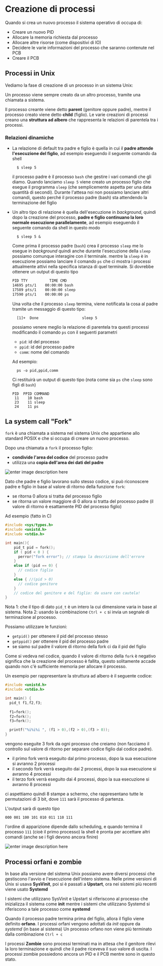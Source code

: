 ﻿# Creazione di processi

Quando si crea un nuovo processo il sistema operativo di occupa di:

- Creare un nuovo PID
- Allocare la memoria richiesta dal processo
- Allocare altre risorse (come dispositivi di IO)
- Decidere le varie informazioni del processo che saranno contenute nel PCB
- Creare il PCB

## Processi in Unix

Vediamo la fase di creazione di un processo in un sistema Unix:

Un processo viene sempre creato da un altro processo, tramite una chiamata a sistema.

Il processo creante viene detto **parent** (genitore oppure padre), mentre il processo creato viene detto **child** (figlio). Le varie creazioni di processi creano una **struttura ad albero** che rappresenta le relazioni di parentela tra i processi.

### Relazioni dinamiche

- La relazione di default tra padre e figlio è quella in cui il **padre attende l'esecuzione del figlio**, ad esempio eseguendo il seguente comando da shell

		$ sleep 5

	il processo padre è il processo `bash` che gestire i vari comandi che gli diamo. Quando lanciamo `sleep 5` viene creato un processo figlio che esegue il programma `sleep` (che semplicemente aspetta per una data quantità di secondi).
Durante l'attesa noi non possiamo lanciare altri comandi, questo perché il processo padre (bash) sta attendendo la terminazione del figlio

- Un altro tipo di relazione è quella dell'esecuzione in *background*, quindi dopo la creazione del processo, **padre e figlio continuano la loro normale esecuzione parallelamente**, ad esempio eseguendo il seguente comando da shell in questo modo

		$ sleep 5 &

	Come prima il processo padre (`bash`) crea il processo `sleep` me lo esegue in *background* quindi anche durante l'esecuzione della `sleep` possiamo comunque interagire con il terminale.
mentre la `sleep` è in esecuzione possiamo lanciare il comando `ps` che ci mostra i processi attualmente attivi nella specifica istanza di quel terminale. Si dovrebbe ottenere un output di questo tipo

	```bash
	PID TTY          TIME CMD
	14695 pts/1    00:00:00 bash
	17589 pts/1    00:00:00 sleep
	17590 pts/1    00:00:00 ps
	```

	Una volta che il processo `sleep` termina, viene notificata la cosa al padre tramite un messaggio di questo tipo:

		[1]+  Done                    sleep 5

	possiamo venere meglio la relazione di parentela tra questi processi modificando il comando `ps` con il seguenti parametri 
	- `pid`: id del processo
	- `ppid`: id del processo padre
	- `comm`: nome del comando
	
	Ad esempio: 
		
		ps -o pid,ppid,comm
		
	Ci restituirà un output di questo tipo (nota come sia `ps`  che `sleep` sono figli di `bash`)

	```
	PID  PPID COMMAND
	 11    10 bash
	 23    11 sleep
	 24    11 ps
	```

## La system call "Fork"

`fork` è una chiamata a sistema nel sistema Unix che appartiene allo standard POSIX e che si occupa di creare un nuovo processo.

Dopo una chiamata a `fork` il processo figlio:
- **condivide l'area del codice** del processo padre
- utilizza una **copia dell'area dei dati del padre**

![enter image description here](https://i.ibb.co/cCP57w2/image.png)

Dato che padre e figlio lavorano sullo stesso codice, si può riconoscere padre e figlio in base al valore di ritorno della funzione `fork`:
- se ritorna 0 allora si tratta del processo figlio
- se ritorna un valore maggiore di 0 allora si tratta del processo padre (il valore di ritorno è esattamente PID del processo figlio)

Ad esempio (fatto in C)

```C
#include <sys/types.h>
#include <unistd.h>
#include <stdio.h>

int main(){
	pid_t pid = fork();
	if ( pid < 0 ) {
	  perror("fork error"); // stampa la descrizione dell'errore
	}
	else if (pid == 0) {
	  // codice figlio
	}
	else { //(pid > 0)
	  // codice genitore
	}  
	// codice del genitore e del figlio: da usare con cautela!
}
```

Nota 1: che il tipo di dato `pid_t` è un intero la cui dimensione varia in base al sistema.
Nota 2: usando la combinazione `Ctrl + c` si invia un segnale di terminazione al processo.

Possiamo utilizzare le funzioni:
- `getpid()` per ottenere il pid del processo stesso
- `getppid()` per ottenere il pid del processo padre
- se siamo sul padre il valore di ritorno della fork ci da il pid del figlio


Come si vedeva nel codice, quando il valore di ritorno della `fork` è negativo significa che la creazione del processo è fallita, questo solitamente accade quando non c'è sufficiente memoria per allocare il processo.


Un esempio per rappresentare la struttura ad albero è il seguente codice:

```c
#include <unistd.h>
#include <stdio.h>

int main() {
  pid_t f1,f2,f3;
  
  f1=fork();
  f2=fork();
  f3=fork();

  printf("%i%i%i ", (f1 > 0),(f2 > 0),(f3 > 0)); 
}
```

vengono eseguite 3 fork da ogni processo che creiamo (non facciamo il controllo sul valore di ritorno per separare codice figlio dal codice padre).
- il primo fork verrà eseguito dal primo processo, dopo la sua esecuzione si avranno 2 processi
- il secondo fork verrà eseguito dai 2 processi, dopo la sua esecuzione si avranno 4 processi
- il terzo fork verrà eseguito dai 4 processi, dopo la sua esecuzione si avranno 8 processi

ci aspettiamo quindi 8 stampe a schermo, che rappresentano tutte le permutazioni di 3 bit, dove `111` sarà il processo di partenza.

L'output sarà di questo tipo

`000 001 100 101 010 011 110 111`

l'ordine di apparizione dipende dallo scheduling, e quando termina il processo `111` (cioè il primo processo) la shell è pronta per accettare altri comandi (anche se i figli devono ancora finire)

![enter image description here](https://i.ibb.co/CzKHc43/image.png)


## Processi orfani e zombie

In base alla versione del sistema Unix possiamo avere diversi processi che gestiscono l'avvio e l'esecuzione dell'intero sistema. Nelle prime versioni di Unix si usava **SysVinit**, poi si è passati a **Upstart**, ora nei sistemi più recenti viene usato **Systemd**


I sistemi che utilizzano SysVinit e Upstart si riferiscono al processo che inizializza il sistema come **init** mentre i sistemi che utilizzano Systemd si riferiscono a tale processo come **systemd**


Quando il processo padre termina prima del figlio, allora il figlio viene definito **orfano**. I processi orfani vengono adottati da *init* oppure da *systemd* (in base al sistema)
Un processo orfano non viene più terminato dalla combinazione `Ctrl + c`

I processi **Zombie** sono processi terminati ma in attesa che il genitore rilevi la loro terminazione e quindi che il padre riceveva il suo valore di uscita. 
I processi zombie possiedono ancora un PID e il PCB mentre sono in questo stato.


